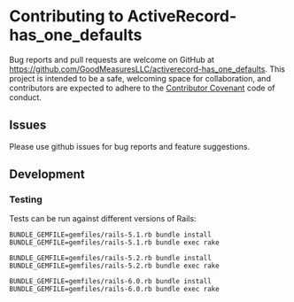 # Contributing to ActiveRecord-has_one_defaults

Bug reports and pull requests are welcome on GitHub at https://github.com/GoodMeasuresLLC/activerecord-has_one_defaults. This project is intended to be a safe, welcoming space for collaboration, and contributors are expected to adhere to the [Contributor Covenant](http://contributor-covenant.org) code of conduct.

## Issues

Please use github issues for bug reports and feature suggestions.

## Development

### Testing

Tests can be run against different versions of Rails:

```
BUNDLE_GEMFILE=gemfiles/rails-5.1.rb bundle install
BUNDLE_GEMFILE=gemfiles/rails-5.1.rb bundle exec rake
```

```
BUNDLE_GEMFILE=gemfiles/rails-5.2.rb bundle install
BUNDLE_GEMFILE=gemfiles/rails-5.2.rb bundle exec rake
```

```
BUNDLE_GEMFILE=gemfiles/rails-6.0.rb bundle install
BUNDLE_GEMFILE=gemfiles/rails-6.0.rb bundle exec rake
```
